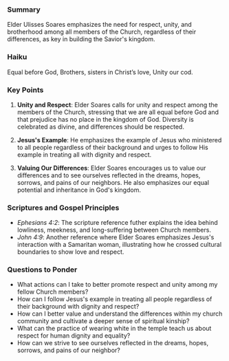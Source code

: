 ### Summary

Elder Ulisses Soares emphasizes the need for respect, unity, and brotherhood among all members of the Church, regardless of their differences, as key in building the Savior's kingdom.

### Haiku

Equal before God,
Brothers, sisters in Christ’s love,
Unity our cod.

### Key Points

1. **Unity and Respect**: Elder Soares calls for unity and respect among the members of the Church, stressing that we are all equal before God and that prejudice has no place in the kingdom of God. Diversity is celebrated as divine, and differences should be respected.

2. **Jesus's Example**: He emphasizes the example of Jesus who ministered to all people regardless of their background and urges to follow His example in treating all with dignity and respect. 

3. **Valuing Our Differences**: Elder Soares encourages us to value our differences and to see ourselves reflected in the dreams, hopes, sorrows, and pains of our neighbors. He also emphasizes our equal potential and inheritance in God's kingdom. 

### Scriptures and Gospel Principles

- *Ephesians 4:2*: The scripture reference futher explains the idea behind lowliness, meekness, and long-suffering between Church members.
- *John 4:9*: Another reference where Elder Soares emphasizes Jesus's interaction with a Samaritan woman, illustrating how he crossed cultural boundaries to show love and respect.

### Questions to Ponder

- What actions can I take to better promote respect and unity among my fellow Church members?
- How can I follow Jesus's example in treating all people regardless of their background with dignity and respect?
- How can I better value and understand the differences within my church community and cultivate a deeper sense of spiritual kinship?
- What can the practice of wearing white in the temple teach us about respect for human dignity and equality?
- How can we strive to see ourselves reflected in the dreams, hopes, sorrows, and pains of our neighbor?
